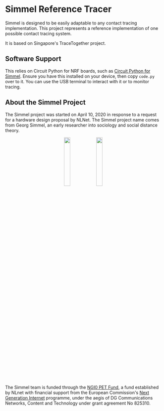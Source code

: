 # Simmel Reference Tracer

Simmel is designed to be easily adaptable to any contact tracing
implementation. This project represents a reference implementation of one
possible contact tracing system.

It is based on Singapore's TraceTogether project.

## Software Support

This relies on Circuit Python for NRF boards, such as [Circuit Python for Simmel](https://circuitpython.org/board/simmel/). Ensure you have this installed on your device, then copy `code.py` over to it. You can use the USB terminal to interact with it or to monitor tracing.

## About the Simmel Project

The Simmel project was started on April 10, 2020 in response to a request for a hardware design proposal by NLNet. The Simmel project name comes from Georg Simmel, an early researcher into sociology and social distance theory.

<center><img src="https://nlnet.nl/logo/banner.png" width="20%"> <img src="https://nlnet.nl/image/logos/NGI0_tag.png" width="20%"></center>

The Simmel team is funded through the [NGI0 PET
Fund](https://nlnet.nl/PET), a fund established by NLnet with financial
support from the European Commission's [Next Generation
Internet](https://ngi.eu/) programme, under the aegis of DG
Communications Networks, Content and Technology under grant agreement No
825310.

